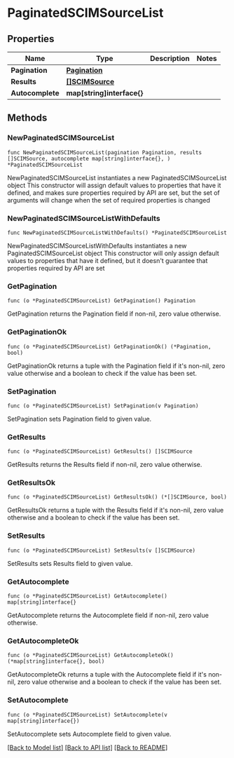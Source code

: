 # PaginatedSCIMSourceList

## Properties

Name | Type | Description | Notes
------------ | ------------- | ------------- | -------------
**Pagination** | [**Pagination**](Pagination.md) |  | 
**Results** | [**[]SCIMSource**](SCIMSource.md) |  | 
**Autocomplete** | **map[string]interface{}** |  | 

## Methods

### NewPaginatedSCIMSourceList

`func NewPaginatedSCIMSourceList(pagination Pagination, results []SCIMSource, autocomplete map[string]interface{}, ) *PaginatedSCIMSourceList`

NewPaginatedSCIMSourceList instantiates a new PaginatedSCIMSourceList object
This constructor will assign default values to properties that have it defined,
and makes sure properties required by API are set, but the set of arguments
will change when the set of required properties is changed

### NewPaginatedSCIMSourceListWithDefaults

`func NewPaginatedSCIMSourceListWithDefaults() *PaginatedSCIMSourceList`

NewPaginatedSCIMSourceListWithDefaults instantiates a new PaginatedSCIMSourceList object
This constructor will only assign default values to properties that have it defined,
but it doesn't guarantee that properties required by API are set

### GetPagination

`func (o *PaginatedSCIMSourceList) GetPagination() Pagination`

GetPagination returns the Pagination field if non-nil, zero value otherwise.

### GetPaginationOk

`func (o *PaginatedSCIMSourceList) GetPaginationOk() (*Pagination, bool)`

GetPaginationOk returns a tuple with the Pagination field if it's non-nil, zero value otherwise
and a boolean to check if the value has been set.

### SetPagination

`func (o *PaginatedSCIMSourceList) SetPagination(v Pagination)`

SetPagination sets Pagination field to given value.


### GetResults

`func (o *PaginatedSCIMSourceList) GetResults() []SCIMSource`

GetResults returns the Results field if non-nil, zero value otherwise.

### GetResultsOk

`func (o *PaginatedSCIMSourceList) GetResultsOk() (*[]SCIMSource, bool)`

GetResultsOk returns a tuple with the Results field if it's non-nil, zero value otherwise
and a boolean to check if the value has been set.

### SetResults

`func (o *PaginatedSCIMSourceList) SetResults(v []SCIMSource)`

SetResults sets Results field to given value.


### GetAutocomplete

`func (o *PaginatedSCIMSourceList) GetAutocomplete() map[string]interface{}`

GetAutocomplete returns the Autocomplete field if non-nil, zero value otherwise.

### GetAutocompleteOk

`func (o *PaginatedSCIMSourceList) GetAutocompleteOk() (*map[string]interface{}, bool)`

GetAutocompleteOk returns a tuple with the Autocomplete field if it's non-nil, zero value otherwise
and a boolean to check if the value has been set.

### SetAutocomplete

`func (o *PaginatedSCIMSourceList) SetAutocomplete(v map[string]interface{})`

SetAutocomplete sets Autocomplete field to given value.



[[Back to Model list]](../README.md#documentation-for-models) [[Back to API list]](../README.md#documentation-for-api-endpoints) [[Back to README]](../README.md)


